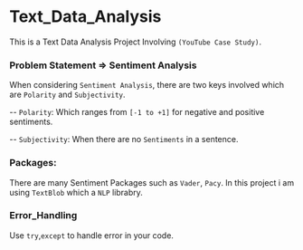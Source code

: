 # Text_Data_Analysis
This is a Text Data Analysis Project Involving `(YouTube Case Study)`.

### Problem Statement  => Sentiment Analysis
When considering `Sentiment Analysis`, there are two keys involved which are `Polarity` and `Subjectivity`.
 
 -- `Polarity`:  Which ranges from  `[-1 to +1]` for negative and positive sentiments.
 
 -- `Subjectivity`: When there are no `Sentiments` in a sentence. 
 
 ### Packages:
 There are many Sentiment Packages such as `Vader`, `Pacy`. In this project i am using `TextBlob` which a `NLP` librabry. 
 
 ### Error_Handling
 Use `try`,`except` to handle error in your code.
 

